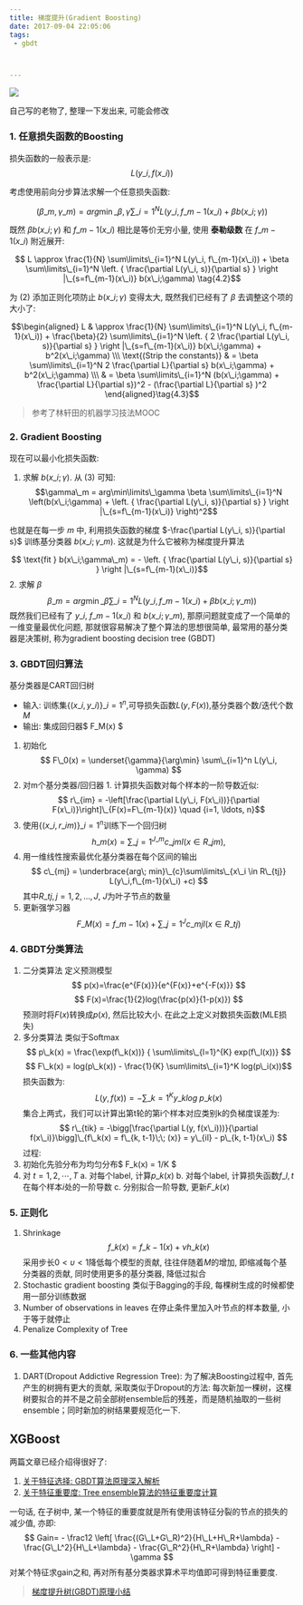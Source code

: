 ```yaml
---
title: 梯度提升(Gradient Boosting)
date: 2017-09-04 22:05:06
tags:
 - gbdt



---
```

![](https://my-imgshare.oss-cn-shenzhen.aliyuncs.com/50782598_p0.png)

自己写的老物了, 整理一下发出来, 可能会修改

<!--more-->

### 1. 任意损失函数的Boosting
损失函数的一般表示是:
$$ L(y\_i, f(x\_i)) $$

考虑使用前向分步算法求解一个任意损失函数:

$$ (\beta\_m, \gamma\_m) = arg\min\limits\_{\beta, \gamma} \sum\limits\_{i=1}^N L(y\_i, f\_{m-1}(x\_i) + \beta b(x\_i;\gamma)) \tag{4.1}$$

既然 $\beta b(x\_i;\gamma)$ 和 $f\_{m-1}(x\_i)$ 相比是等价无穷小量, 使用 **泰勒级数** 在 $f\_{m-1}(x\_i)$ 附近展开:

$$ L \approx \frac{1}{N} \sum\limits\_{i=1}^N L(y\_i, f\_{m-1}(x\_i)) + \beta \sum\limits\_{i=1}^N \left. { \frac{\partial L(y\_i, s)}{\partial s} } \right |\_{s=f\_{m-1}(x\_i)} b(x\_i;\gamma) \tag{4.2}$$

为 (2) 添加正则化项防止 $b(x\_i;\gamma)$ 变得太大, 既然我们已经有了 $\beta$ 去调整这个项的大小了:

$$\begin{aligned} L & \approx \frac{1}{N} \sum\limits\_{i=1}^N L(y\_i, f\_{m-1}(x\_i)) + \frac{\beta}{2} \sum\limits\_{i=1}^N \left. { 2 \frac{\partial L(y\_i, s)}{\partial s} } \right |\_{s=f\_{m-1}(x\_i)} b(x\_i;\gamma) + b^2(x\_i;\gamma) \\\ \text{(Strip the constants)} & = \beta \sum\limits\_{i=1}^N 2 \frac{\partial L}{\partial s} b(x\_i;\gamma) + b^2(x\_i;\gamma) \\\ & = \beta \sum\limits\_{i=1}^N (b(x\_i;\gamma) + \frac{\partial L}{\partial s})^2 - (\frac{\partial L}{\partial s} )^2 \end{aligned}\tag{4.3}$$

> 参考了林轩田的机器学习技法MOOC

### 2. Gradient Boosting
现在可以最小化损失函数:

1. 求解 $b(x\_i;\gamma)$.
从 (3) 可知: $$\gamma\_m = arg\min\limits\_\gamma \beta \sum\limits\_{i=1}^N \left(b(x\_i;\gamma) + \left. { \frac{\partial L(y\_i, s)}{\partial s} } \right |\_{s=f\_{m-1}(x\_i)} \right)^2$$

 也就是在每一步 $m$ 中, 利用损失函数的梯度 $-\frac{\partial L(y\_i, s)}{\partial s}$ 训练基分类器 $b(x\_i;\gamma\_m)$. 这就是为什么它被称为梯度提升算法

 $$ \text{fit } b(x\_i;\gamma\_m) = - \left. { \frac{\partial L(y\_i, s)}{\partial s} } \right |\_{s=f\_{m-1}(x\_i)}$$
2. 求解 $\beta$ $$\beta\_m = arg\min\limits\_\beta \sum\limits\_{i=1}^N L(y\_i, f\_{m-1}(x\_i) + \beta b(x\_i;\gamma\_m))$$ 既然我们已经有了 $y\_i$, $f\_{m-1}(x\_i)$ 和 $b(x\_i;\gamma\_m)$, 那原问题就变成了一个简单的一维变量最优化问题, 那就很容易解决了整个算法的思想很简单, 最常用的基分类器是决策树, 称为gradient boosting decision tree (GBDT)

### 3. GBDT回归算法
基分类器是CART回归树

 - 输入: 训练集${\displaystyle \{(x\_{i},y\_{i})\}\_{i=1}^{n},}$可导损失函数${\displaystyle L(y,F(x)),}$基分类器个数/迭代个数$M$
 - 输出: 集成回归器$ F\_M(x) $
 1. 初始化 $$ F\_0(x) = \underset{\gamma}{\arg\min} \sum\_{i=1}^n L(y\_i, \gamma) $$
 2. 对m个基分类器/回归器 1. 计算损失函数对每个样本的一阶导数近似: $$ r\_{im} = -\left[\frac{\partial L(y\_i, F(x\_i))}{\partial F(x\_i)}\right]\_{F(x)=F\_{m-1}(x)} \quad {i=1, \ldots, n}$$
 3. 使用$\{(x\_i, r\_{im})\}\_{i=1}^n$训练下一个回归树 $${\displaystyle h\_{m}(x)=\sum \_{j=1}^{J\_{m}}c\_{jm}I(x\in R\_{jm}),}$$
 4. 用一维线性搜索最优化基分类器在每个区间的输出$$ c\_{mj} = \underbrace{arg\; min}\_{c}\sum\limits\_{x\_i \in R\_{tj}} L(y\_i,f\_{m-1}(x\_i) +c) $$ 其中$R\_{tj}, j =1,2,..., J$, $J$为叶子节点的数量
 5. 更新强学习器 $$ F\_{M}(x) = f\_{m-1}(x) + \sum\limits\_{j=1}^{J}c\_{mj}I(x \in R\_{tj}) $$

### 4. GBDT分类算法
1. 二分类算法
 定义预测模型 $$ p(x)=\frac{e^{F(x)}}{e^{F(x)}+e^{-F(x)}} $$ $$ F(x)=\frac{1}{2}log(\frac{p(x)}{1-p(x)}) $$
 预测时将$F(x)$转换成$p(x)$, 然后比较大小. 在此之上定义对数损失函数(MLE损失)
2. 多分类算法
 类似于Softmax $$ p\_k(x) = \frac{\exp(f\_k(x))} { \sum\limits\_{l=1}^{K} exp(f\_l(x))} $$ $$ F\_k(x) = log(p\_k(x)) - \frac{1}{K} \sum\limits\_{i=1}^K log(p\_i(x))$$ 损失函数为: $$ L(y, f(x)) = - \sum\limits\_{k=1}^{K}y\_klog\;p\_k(x) $$ 集合上两式，我们可以计算出第t轮的第i个样本对应类别k的负梯度误差为: $$ r\_{tik} = -\bigg[\frac{\partial L(y, f(x\_i)))}{\partial f(x\_i)}\bigg]\_{f\_k(x) = f\_{k, t-1}\;\; (x)} = y\_{il} - p\_{k, t-1}(x\_i) $$
过程:
 1. 初始化先验分布为均匀分布$ F\_k(x) = 1/K $
 2. 对 $t = 1, 2, \cdots, T$ a. 对每个label, 计算$p\_k(x)$ b. 对每个label, 计算损失函数$f\_{l, t}$在每个样本$i$处的一阶导数 c. 分别拟合一阶导数, 更新$F\_k(x)$

### 5. 正则化
1. Shrinkage
$$ f\_{k}(x) = f\_{k-1}(x) + \nu h\_k(x) $$采用步长$0< \upsilon <1$降低每个模型的贡献, 往往伴随着$M$的增加, 即缩减每个基分类器的贡献, 同时使用更多的基分类器, 降低过拟合
2. Stochastic gradient boosting 类似于Bagging的手段, 每棵树生成的时候都使用一部分训练数据
3. Number of observations in leaves 在停止条件里加入叶节点的样本数量, 小于等于就停止
4. Penalize Complexity of Tree

### 6. 一些其他内容
1. DART(Dropout Addictive Regression Tree): 为了解决Boosting过程中, 首先产生的树拥有更大的贡献, 采取类似于Dropout的方法: 每次新加一棵树，这棵树要拟合的并不是之前全部树ensemble后的残差，而是随机抽取的一些树ensemble；同时新加的树结果要规范化一下.

## XGBoost
两篇文章已经介绍得很好了:

1. [关于特征选择: GBDT算法原理深入解析](https://www.zybuluo.com/yxd/note/611571#gbdt算法原理深入解析)
2. [关于特征重要度: Tree ensemble算法的特征重要度计算](https://www.zybuluo.com/yxd/note/614495)

一句话, 在子树中, 某一个特征的重要度就是所有使用该特征分裂的节点的损失的减少值, 亦即:$$ Gain= - \frac12 \left[ \frac{(G\_L+G\_R)^2}{H\_L+H\_R+\lambda} - \frac{G\_L^2}{H\_L+\lambda} - \frac{G\_R^2}{H\_R+\lambda} \right] - \gamma $$对某个特征求gain之和, 再对所有基分类器求算术平均值即可得到特征重要度.

> [梯度提升树(GBDT)原理小结](http://www.cnblogs.com/pinard/p/6140514.html)
